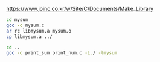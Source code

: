 https://www.joinc.co.kr/w/Site/C/Documents/Make_Library

```sh
cd mysum
gcc -c mysum.c
ar rc libmysum.a mysum.o
cp libmysum.a ../

cd ..
gcc -o print_sum print_num.c -L./ -lmysum
```